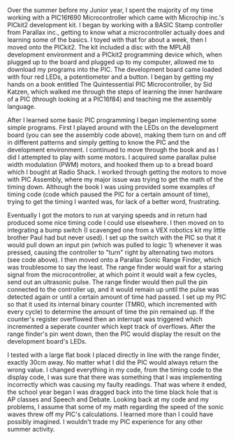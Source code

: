Over the summer before my Junior year, I spent the majority of my time working with a PIC16f690 Microcontroller which came with Microchip inc.'s PICkit2 development kit. I began by working with a BASIC Stamp controller from Parallax inc., getting to know what a microcontroller actually does and learning some of the basics. I toyed with that for about a week, then I moved onto the PICkit2.  The kit included a disc with the MPLAB development environment and a PICkit2 programming device which, when plugged up to the board and plugged up to my computer, allowed me to download my programs into the PIC. The development board came loaded with four red LEDs, a potentiometer and a button. I began by getting my hands on a book entitled The Quintessential PIC Microcontroller, by Sid Katzen, which walked me through the steps of learning the inner hardware of a PIC (through looking at a PIC16f84) and teaching me the assembly language.

 After I learned some basic PIC programming I began implementing some simple programs. First I played around with the LEDs on the development board (you can see the assembly code above), making them turn on and off in different patterns and simply getting to know the PIC and the development environment. I continued to move through the book and as I did I attempted to play with some motors. I  acquired some parallax pulse width modulation (PWM) motors, and hooked them up to a bread board which I bought at Radio Shack. I worked through getting the motors to move with PIC Assembly, where my major issue was trying to get the math of the timing down. Although the book I was using provided some examples of timing code (code which paused the PIC for a certain amount of time), trying to get the timing I wanted was, for lack of a better word, frustrating.

Eventually I got the motors to run at varying speeds and in return had produced some nice timing code I could use elsewhere. I then moved on to integrating a bump switch (I scavenged one from a VEX robotics kit my little brother Paul had but never used). I set up the switch with the PIC so that it would pull down an input pin (which was pulled to logic 1) whenever it was pressed, causing the controller to "turn" right by alternating two motors (see code above). I then moved onto a Parallax Sonic Range Finder, which was troublesome to say the least. The range finder would wait for a staring signal from the microcontroller, at which point it would wait a few cycles, send out an ultrasonic pulse. The range finder would then pull the pin connected to the controller up, and it would remain up until the pulse was detected again or until a certain amount of time had passed. I set up my PIC so that it used its internal binary counter (TMR0, which incremented with every cycle) to determine the amount of time the pin remained up. If the counter's register overflowed then an interrupt was triggered which incremented a seperate counter which kept track of overflows. After the range finder's pin went down, then the PIC would display the result on the development board's LEDs.

I tested with a large flat book I placed directly in line with the range finder, exactly 30cm away. No matter what I did the PIC would always return the wrong value. I changed everything in my code, from the timing code to the display code, I was sure that there was something that I was implementing incorrectly which was causing my faulty readings. That was where it ended, the school year began I was dragged back into the time black hole that is AP classes and Speech and Debate. Looking back at my code and my problems, I assume that some of my math regarding the speed of the sonic waves threw off my PIC's calculations. I learned more than I could have possibly imagined. I wouldn't trade my PIC experience for any other summer activity.